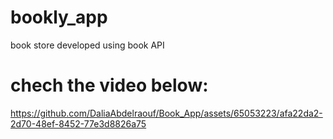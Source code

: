 # bookly_app

book store developed using book API 

# chech the video below:


https://github.com/DaliaAbdelraouf/Book_App/assets/65053223/afa22da2-2d70-48ef-8452-77e3d8826a75

